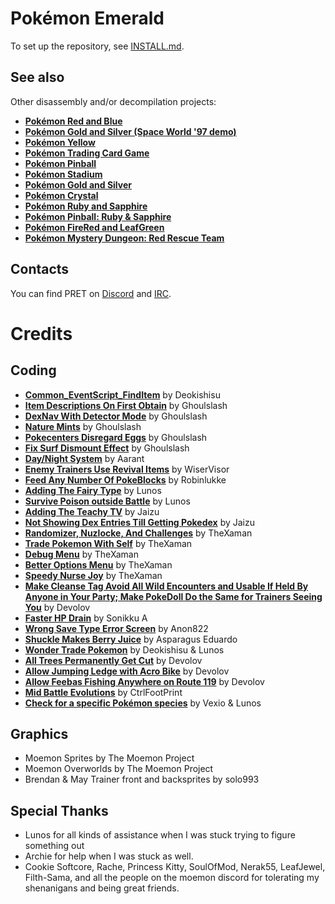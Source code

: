 # Pokémon Emerald

To set up the repository, see [INSTALL.md](INSTALL.md).

## See also

Other disassembly and/or decompilation projects:
* [**Pokémon Red and Blue**](https://github.com/pret/pokered)
* [**Pokémon Gold and Silver (Space World '97 demo)**](https://github.com/pret/pokegold-spaceworld)
* [**Pokémon Yellow**](https://github.com/pret/pokeyellow)
* [**Pokémon Trading Card Game**](https://github.com/pret/poketcg)
* [**Pokémon Pinball**](https://github.com/pret/pokepinball)
* [**Pokémon Stadium**](https://github.com/pret/pokestadium)
* [**Pokémon Gold and Silver**](https://github.com/pret/pokegold)
* [**Pokémon Crystal**](https://github.com/pret/pokecrystal)
* [**Pokémon Ruby and Sapphire**](https://github.com/pret/pokeruby)
* [**Pokémon Pinball: Ruby & Sapphire**](https://github.com/pret/pokepinballrs)
* [**Pokémon FireRed and LeafGreen**](https://github.com/pret/pokefirered)
* [**Pokémon Mystery Dungeon: Red Rescue Team**](https://github.com/pret/pmd-red)


## Contacts

You can find PRET on [Discord](https://discord.gg/d5dubZ3) and [IRC](https://web.libera.chat/?#pret).

# Credits

## Coding
* [**Common_EventScript_FindItem**](https://github.com/pret/pokeemerald/wiki/Set-Up-Item-Balls-on-a-Map-Without-Needing-New-Scripts) by Deokishisu
* [**Item Descriptions On First Obtain**](https://www.pokecommunity.com/showpost.php?p=10126502&postcount=46) by Ghoulslash
* [**DexNav With Detector Mode**](https://www.pokecommunity.com/showthread.php?t=440571) by Ghoulslash
* [**Nature Mints**](https://github.com/ghoulslash/pokeemerald/tree/nature_mints) by Ghoulslash
* [**Pokecenters Disregard Eggs**](https://github.com/pret/pokeemerald/wiki/Pokecenters-Disregard-Eggs) by Ghoulslash
* [**Fix Surf Dismount Effect**](https://github.com/pret/pokeemerald/wiki/Surfing-Dismount-Ground-Effects) by Ghoulslash
* [**Day/Night System**](https://github.com/aarant/pokeemerald/tree/lighting) by Aarant
* [**Enemy Trainers Use Revival Items**](https://www.pokecommunity.com/showthread.php?t=453908) by WiserVisor
* [**Feed Any Number Of PokeBlocks**](https://www.pokecommunity.com/showpost.php?p=10364627) by Robinlukke
* [**Adding The Fairy Type**](https://www.pokecommunity.com/showpost.php?p=10325868) by Lunos
* [**Survive Poison outside Battle**](https://www.pokecommunity.com/showpost.php?p=10068565&postcount=32) by Lunos
* [**Adding The Teachy TV**](https://github.com/Jaizu/rhh-public/commit/30c515ff50d95ed6d190ae1dcc219e8598786973) by Jaizu
* [**Not Showing Dex Entries Till Getting Pokedex**](https://github.com/pret/pokeemerald/wiki/Not-showing-dex-entries-until-getting-the-Pokédex) by Jaizu
* [**Randomizer, Nuzlocke, And Challenges**](https://github.com/TheXaman/pokeemerald/tree/tx_randomizer_and_challenges) by TheXaman
* [**Trade Pokemon With Self**](https://www.pokecommunity.com/showpost.php?p=10215480&postcount=169) by TheXaman
* [**Debug Menu**](https://github.com/pret/pokeemerald/wiki/Add-a-debug-menu) by TheXaman
* [**Better Options Menu**](https://github.com/TheXaman/pokeemerald/tree/tx_optionsPlus) by TheXaman
* [**Speedy Nurse Joy**](https://github.com/pret/pokeemerald/wiki/Speedy-Nurse-Joy) by TheXaman
* [**Make Cleanse Tag Avoid All Wild Encounters and Usable If Held By Anyone in Your Party; Make PokeDoll Do the Same for Trainers Seeing You**](https://github.com/pret/pokeemerald/wiki/Make-Cleanse-Tag-Avoid-All-Wild-Encounters-and-Usable-If-Held-By-Anyone-in-Your-Party;-Make-PokeDoll-Do-the-Same-for-Trainers-Seeing-You) by Devolov
* [**Faster HP Drain**](https://github.com/pret/pokeemerald/wiki/Faster-HP-Drain) by Sonikku A
* [**Wrong Save Type Error Screen**](https://www.pokecommunity.com/showpost.php?p=10449518) by Anon822
* [**Shuckle Makes Berry Juice**](https://github.com/pret/pokeemerald/wiki/Shuckle-makes-Berry-Juice) by Asparagus Eduardo
* [**Wonder Trade Pokemon**](https://github.com/pret/pokeemerald/commit/8d47338056a056bb7c8d44391a1c0b4634b95372) by Deokishisu & Lunos
* [**All Trees Permanently Get Cut**](https://github.com/pret/pokeemerald/wiki/All-Trees-Permanently-Get-Cut) by Devolov
* [**Allow Jumping Ledge with Acro Bike**](https://github.com/pret/pokeemerald/wiki/Allow-Jumping-Over-Ledges-with-Acro-Bike) by Devolov
* [**Allow Feebas Fishing Anywhere on Route 119**](https://github.com/pret/pokeemerald/wiki/Allow-Feebas-to-be-caught-on-any-Valid-Fishing-Spot-in-Route-119-rather-than-only-Three) by Devolov
* [**Mid Battle Evolutions**](https://www.pokecommunity.com/showpost.php?p=10464666) by CtrlFootPrint
* [**Check for a specific Pokémon species**](https://www.pokecommunity.com/showpost.php?p=10213715&postcount=167) by Vexio & Lunos



## Graphics
* Moemon Sprites by The Moemon Project
* Moemon Overworlds by The Moemon Project
* Brendan & May Trainer front and backsprites by solo993

## Special Thanks

* Lunos for all kinds of assistance when I was stuck trying to figure something out
* Archie for help when I was stuck as well.
* Cookie Softcore, Rache, Princess Kitty, SoulOfMod, Nerak55, LeafJewel, Filth-Sama, and all the people on the moemon discord for tolerating my shenanigans and being great friends.
